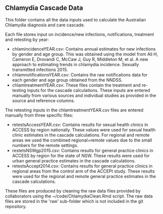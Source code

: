 ## Chlamydia Cascade Data ##

This folder contains all the data inputs used to calculate the Australian Chlamydia diagnosis and care cascade.

Each file stores input on incidence/new infections, notifications, treatment and retesting by year:

- chlamincidenceYEAR.csv: Contains annual estimates for new infections by gender and age group. This was obtained using the model from Ali H, Cameron E, Drovandi C, McCaw J, Guy R, Middleton M, et al. A new approach to estimating trends in chlamydia incidence. Sexually transmitted infections 2015.
- chlamnotificationsYEAR.csv: Contains the raw notifications data for each gender and age group obtained from the NNDSS. 
- chlamtreatmentYEAR.csv: These files contain the treatment and re-testing inputs for the cascade calculations. These inputs are entered manually from various sources and individual studies as provided in the source and reference columns. 

The retesting inputs in the chlamtreatmentYEAR.csv files are entered manually from three specific files:  

- retestsAccessYEAR.csv: Contains results for sexual health clinics in ACCESS by region nationally. These values were used for sexual health clinic estimates in the cascade calculations. For regional and remote areas we used the combined regional+remote values due to the small numbers for the remote settings. 
- restetsNSWgp2015.csv: Contains results for general practice clinics in ACCESS by region for the state of NSW. These results were used for urban general practice estimates in the cascade calculations.
- retestsAccept2014.csv: Contains results for general practice clinics in regional areas from the control arm of the ACCEPt study. These results were used for the regional and remote general practice estimates in the cascade calculations.

These files are produced by cleaning the raw data files provided by collaborators using the ~/code/ChlamydiaClean.Rmd script. The raw data files are stored in the 'raw' sub-folder which is not included in the git repository.